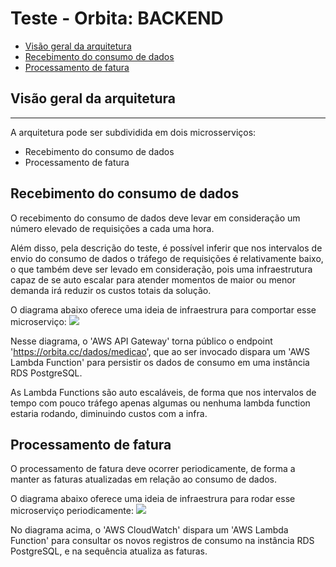 # Teste - Orbita: BACKEND

- [Visão geral da arquitetura](#Visão-geral-da-arquitetura)
- [Recebimento do consumo de dados](#Recebimento-do-consumo-de-dados)
- [Processamento de fatura](#Processamento-de-fatura)

## Visão geral da arquitetura
---
A arquitetura pode ser subdividida em dois microsserviços:
* Recebimento do consumo de dados
* Processamento de fatura 

## Recebimento do consumo de dados
O recebimento do consumo de dados deve levar em consideração um número elevado de requisições
a cada uma hora.

Além disso, pela descrição do teste, é possível inferir que nos intervalos
de envio do consumo de dados o tráfego de requisições é relativamente baixo, o que também deve ser levado em consideração, pois uma infraestrutura capaz de se auto escalar para atender momentos de maior ou menor demanda irá reduzir os custos totais da solução.

O diagrama abaixo oferece uma ideia de infraestrura para comportar esse microserviço:
[![](http://i.imgur.com/KBmR6ef.png)]()

Nesse diagrama, o 'AWS API Gateway' torna público o endpoint 'https://orbita.cc/dados/medicao',
que ao ser invocado dispara um 'AWS Lambda Function' para persistir os dados de consumo em uma instância RDS PostgreSQL.

As Lambda Functions são auto escaláveis, de forma que nos intervalos de tempo com pouco tráfego
apenas algumas ou nenhuma lambda function estaria rodando, diminuindo custos com a infra.


## Processamento de fatura
O processamento de fatura deve ocorrer periodicamente, de forma a manter as faturas atualizadas
em relação ao consumo de dados.

O diagrama abaixo oferece uma ideia de infraestrura para rodar esse microserviço periodicamente:
[![](http://i.imgur.com/ZtsjuZ7.png)]()

No diagrama acima, o 'AWS CloudWatch' dispara um 'AWS Lambda Function' para consultar os novos registros de consumo na instância RDS PostgreSQL, e na sequência atualiza as faturas.